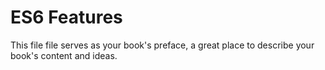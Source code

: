 # ES6 Features

This file file serves as your book's preface, a great place to describe your book's content and ideas.

